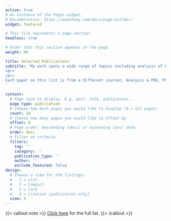 ```yaml
---
active: true
# An instance of the Pages widget.
# Documentation: https://wowchemy.com/docs/page-builder/
widget: featured

# This file represents a page section.
headless: true

# Order that this section appears on the page.
weight: 90

title: Selected Publications
subtitle: 'My work spans a wide range of topics including analysis of PDEs, gravitational waves, numerical relativity, perturbation theory, and computational methods. 
<br>
<br>
Each paper on this list is from a different journal: Analysis & PDE, Physical Review Letters, Physical Review D, Physical Review X, Journal of Computational Physics, Nonlinearity, and Classical and Quantum Gravity. 
'

content:
  # Page type to display. E.g. post, talk, publication...
  page_type: publication
  # Choose how much pages you would like to display (0 = all pages)
  count: 10
  # Choose how many pages you would like to offset by
  offset: 0
  # Page order: descending (desc) or ascending (asc) date.
  order: desc
  # Filter on criteria
  filters:
    tag: ''
    category: ''
    publication_type: ''
    author: ''
    exclude_featured: false
design:
  # Choose a view for the listings:
  #   1 = List
  #   2 = Compact
  #   3 = Card
  #   4 = Citation (publication only)
  view: 4
---
```


{{< callout note >}}
[Click here](./publication/) for the full list.
{{< /callout >}}


